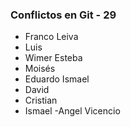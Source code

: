 ### Conflictos en Git - 29

- Franco Leiva
- Luis 
- Wimer Esteba
- Moisés
- Eduardo Ismael
- David
- Cristian
- Ismael
-Angel Vicencio


